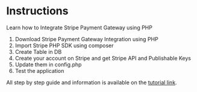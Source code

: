 # Instructions
Learn how to Integrate Stripe Payment Gateway using PHP
1. Download Stripe Payment Gateway Integration using PHP
2. Import Stripe PHP SDK using composer
3. Create Table in DB
4. Create your account on Stripe and get Stripe API and Publishable Keys
5. Update them in config.php
6. Test the application

All step by step guide and information is available on the [tutorial link](https://www.allphptricks.com/integrate-stripe-payment-gateway-using-php/). 
